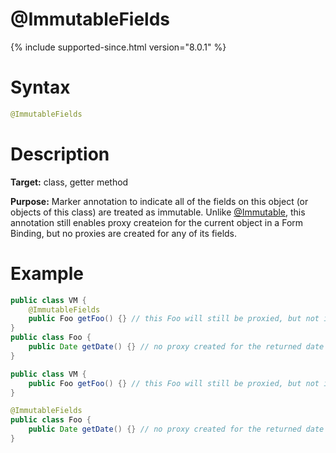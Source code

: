 # @ImmutableFields
{% include supported-since.html version="8.0.1" %}

Syntax
======

```java
@ImmutableFields
```

Description
===========

**Target:** class, getter method

**Purpose:** Marker annotation to indicate all of the fields on this object (or objects of this class) are treated as immutable.
Unlike [@Immutable](immutable), this annotation still enables proxy createion for the current object in a Form Binding, but no proxies are created for any of its fields.

Example
=======

```java
public class VM {
    @ImmutableFields
    public Foo getFoo() {} // this Foo will still be proxied, but not its date field.
}
public class Foo {
    public Date getDate() {} // no proxy created for the returned date object.
}
```

```java
public class VM {
    public Foo getFoo() {} // this Foo will still be proxied, but not its date field.
}

@ImmutableFields
public class Foo {
    public Date getDate() {} // no proxy created for the returned date object.
}
```
